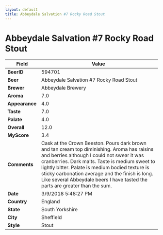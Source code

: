 ```yaml
---
layout: default
title: Abbeydale Salvation #7 Rocky Road Stout
---
```


# Abbeydale Salvation #7 Rocky Road Stout

| Field         | Value     |
|---------------|-----------|
| **BeerID** | 594701 |
| **Beer** | Abbeydale Salvation #7 Rocky Road Stout |
| **Brewer** | Abbeydale Brewery |
| **Aroma** | 7.0 |
| **Appearance** | 4.0 |
| **Taste** | 7.0 |
| **Palate** | 4.0 |
| **Overall** | 12.0 |
| **MyScore** | 3.4 |
| **Comments** | Cask at the Crown Beeston. Pours dark brown and tan cream top diminishing. Aroma has raisins and berries although I could not swear it was cranberries. Dark malts. Taste is medium sweet to lightly bitter. Palate is medium bodied texture is sticky carbonation average and the finish is long. Like several Abbeydale beers I have tasted the parts are greater than the sum. |
| **Date** | 3/9/2018 5:48:27 PM |
| **Country** | England |
| **State** | South Yorkshire |
| **City** | Sheffield |
| **Style** | Stout |
